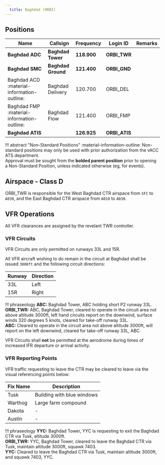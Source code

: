 ```yaml
---
  title: Baghdad (ORBI)
---
```


## Positions

| Name			     	| Callsign				      | Frequency		  | Login ID		  | Remarks	  |
| ---------------	| ---------------------	| -------------	| -------------	| ---------	|
| **Baghdad ADC**	| **Baghdad Tower** | **118.900**	| **ORBI_TWR**	| |
| **Baghdad SMC**	| **Baghdad Ground** | **121.400** | **ORBI_GND**	| |
| Baghdad ACD	:material-information-outline: | Baghdad Delivery | 120.700 | ORBI_DEL	| |
| Baghdad FMP :material-information-outline: | Baghdad Flow | 121.400 | ORBI_FMP	| |
| **Baghdad ATIS** | | **126.925**	  | **ORBI_ATIS**	| |

!!! abstract "Non-Standard Positions"
    :material-information-outline: Non-standard positions may only be used with prior authorization from the vACC ATS department.  
    Approval must be sought from the **bolded parent position** prior to opening a Non-Standard Position, unless indicated otherwise (eg, for events).

## Airspace - Class D

ORBI_TWR is responsible for the West Baghdad CTR airspace from `SFC` to `A030`, and the East Baghdad CTR airspace from `A010` to `A030`.

## VFR Operations
All VFR clearances are assigned by the revelant TWR controller.

### VFR Circuits
VFR Circuits are only permitted on runways 33L and 15R.

All VFR aircraft wishing to do remain in the circuit at Baghdad shall be issued `3000ft` and the following circuit directions:

| Runway | Direction |
| ------ | --------- |
| 33L | Left |
| 15R | Right |

!!! phraseology
    **ABC:** Baghdad Tower, ABC holding short P2 runway 33L.  
    **ORBI_TWR:** ABC, Baghdad Tower, cleared to operate in the circuit area not above altitude 3000ft, left hand circuits report on the downwind, surface winds 320 degrees 5 knots, cleared for take-off runway 33L.  
    **ABC:** Cleared to operate in the circuit area not above altitude 3000ft, will report on the left downwind, cleared for take-off runway 33L, ABC.

VFR Circuits shall **not** be permitted at the aerodrome during times of increased IFR departure or arrival activity.

### VFR Reporting Points
VFR traffic requesting to leave the CTR may be cleared to leave via the visual referencing points below:

| Fix Name | Description |
| -------- | ----------- |
| Tusk | Building with blue windows |
| Warthog | Large farm compound |
| Dakota | - |
| Austin | - |

!!! phraseology
    **YYC:** Baghdad Tower, YYC is requesting to exit the Baghdad CTR via Tusk, altitude 3000ft.  
    **ORBI_TWR:** YYC, Baghdad Tower, cleared to leave the Baghdad CTR via Tusk, maintain altitude 3000ft, squawk 7403.  
    **YYC:**  Cleared to leave the Baghdad CTR via Tusk, maintain altitude 3000ft, and squawk 7403, YYC.
